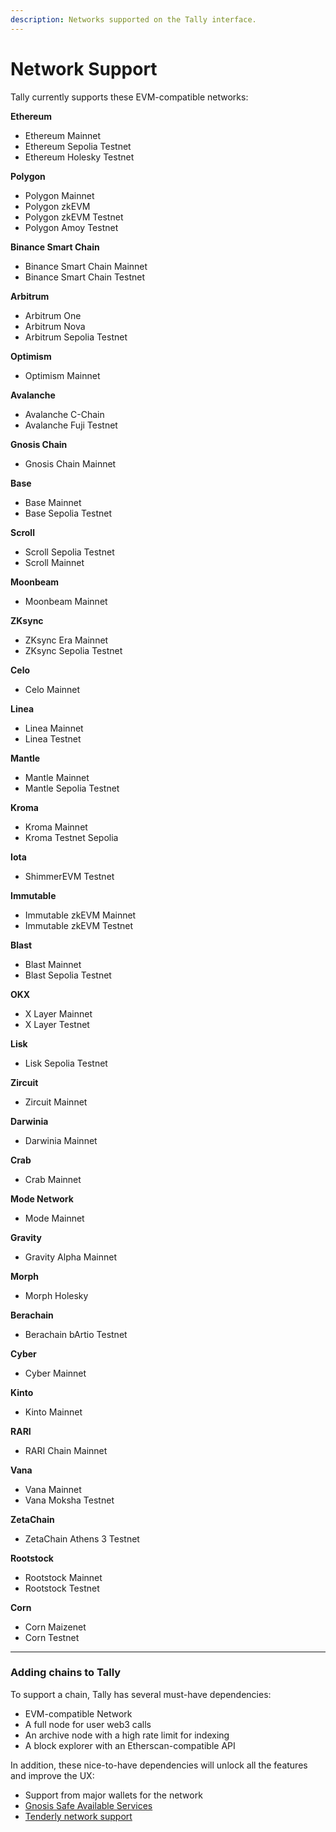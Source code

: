 ```yaml
---
description: Networks supported on the Tally interface.
---
```


# Network Support

Tally currently supports these EVM-compatible networks:

**Ethereum**

* Ethereum Mainnet
* Ethereum Sepolia Testnet
* Ethereum Holesky Testnet

**Polygon**

* Polygon Mainnet
* Polygon zkEVM
* Polygon zkEVM Testnet
* Polygon Amoy Testnet

**Binance Smart Chain**

* Binance Smart Chain Mainnet
* Binance Smart Chain Testnet

**Arbitrum**

* Arbitrum One
* Arbitrum Nova
* Arbitrum Sepolia Testnet

**Optimism**

* Optimism Mainnet

**Avalanche**

* Avalanche C-Chain
* Avalanche Fuji Testnet

**Gnosis Chain**

* Gnosis Chain Mainnet

**Base**

* Base Mainnet
* Base Sepolia Testnet

**Scroll**

* Scroll Sepolia Testnet
* Scroll Mainnet

**Moonbeam**

* Moonbeam Mainnet

**ZKsync**

* ZKsync Era Mainnet
* ZKsync Sepolia Testnet

**Celo**

* Celo Mainnet

**Linea**

* Linea Mainnet
* Linea Testnet

**Mantle**

* Mantle Mainnet
* Mantle Sepolia Testnet

**Kroma**

* Kroma Mainnet
* Kroma Testnet Sepolia

**Iota**

* ShimmerEVM Testnet

**Immutable**

* Immutable zkEVM Mainnet
* Immutable zkEVM Testnet

**Blast**

* Blast Mainnet
* Blast Sepolia Testnet

**OKX**

* X Layer Mainnet
* X Layer Testnet

**Lisk**

* Lisk Sepolia Testnet

**Zircuit**

* Zircuit Mainnet

**Darwinia**

* Darwinia Mainnet

**Crab**

* Crab Mainnet

**Mode Network**

* Mode Mainnet

**Gravity**

* Gravity Alpha Mainnet

**Morph**

* Morph Holesky

**Berachain**

* Berachain bArtio Testnet

**Cyber**

* Cyber Mainnet

**Kinto**

* Kinto Mainnet

**RARI**

* RARI Chain Mainnet

**Vana**

* Vana Mainnet
* Vana Moksha Testnet

**ZetaChain**

* ZetaChain Athens 3 Testnet

**Rootstock**

* Rootstock Mainnet
* Rootstock Testnet

**Corn**

* Corn Maizenet
* Corn Testnet

***

### Adding chains to Tally

To support a chain, Tally has several must-have dependencies:

* EVM-compatible Network
* A full node for user web3 calls
* An archive node with a high rate limit for indexing
* A block explorer with an Etherscan-compatible API

In addition, these nice-to-have dependencies will unlock all the features and improve the UX:

* Support from major wallets for the network
* [Gnosis Safe Available Services](https://docs.safe.global/safe-core-api/available-services#safe-transaction-service)
* [Tenderly network support](https://docs.tenderly.co/supported-networks-and-languages)

